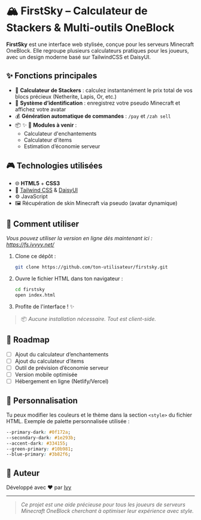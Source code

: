 ﻿# 🏔️ FirstSky – Calculateur de Stackers & Multi-outils OneBlock

**FirstSky** est une interface web stylisée, conçue pour les serveurs Minecraft OneBlock. Elle regroupe plusieurs calculateurs pratiques pour les joueurs, avec un design moderne basé sur TailwindCSS et DaisyUI.

## ✨ Fonctions principales

- 🧮 **Calculateur de Stackers** : calculez instantanément le prix total de vos blocs précieux (Netherite, Lapis, Or, etc.)
- 👤 **Système d’identification** : enregistrez votre pseudo Minecraft et affichez votre avatar
- 💰 **Génération automatique de commandes** : `/pay` et `/zah sell`
- 📦 ✨ 💸 **Modules à venir** :
  - Calculateur d'enchantements
  - Calculateur d'items
  - Estimation d’économie serveur

## 🎮 Technologies utilisées

- 🌐 **HTML5** + **CSS3**
- 🎨 [Tailwind CSS](https://tailwindcss.com/) & [DaisyUI](https://daisyui.com/)
- ⚙️ JavaScript
- 🖼️ Récupération de skin Minecraft via pseudo (avatar dynamique)


## 🚀 Comment utiliser

*Vous pouvez utiliser la version en ligne dés maintenant ici : https://fs.ivvyy.net/*

1. Clone ce dépôt :
   ```bash
   git clone https://github.com/ton-utilisateur/firstsky.git
   ```

2. Ouvre le fichier HTML dans ton navigateur :

   ```bash
   cd firstsky
   open index.html
   ```

3. Profite de l'interface ! ✨

> 📦 *Aucune installation nécessaire. Tout est client-side.*

## 🔮 Roadmap

* [ ] Ajout du calculateur d’enchantements
* [ ] Ajout du calculateur d’items
* [ ] Outil de prévision d’économie serveur
* [ ] Version mobile optimisée
* [ ] Hébergement en ligne (Netlify/Vercel)

## 🎨 Personnalisation

Tu peux modifier les couleurs et le thème dans la section `<style>` du fichier HTML.
Exemple de palette personnalisée utilisée :

```css
--primary-dark: #0f172a;
--secondary-dark: #1e293b;
--accent-dark: #334155;
--green-primary: #10b981;
--blue-primary: #3b82f6;
```

## 👤 Auteur

Développé avec ❤️ par [Ivy](https://github.com/ivy-js)

---

> *Ce projet est une aide précieuse pour tous les joueurs de serveurs Minecraft OneBlock cherchant à optimiser leur expérience avec style.*


